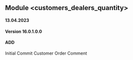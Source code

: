 ## Module <customers_dealers_quantity>

#### 13.04.2023
#### Version 16.0.1.0.0
#### ADD
Initial Commit Customer Order Comment
